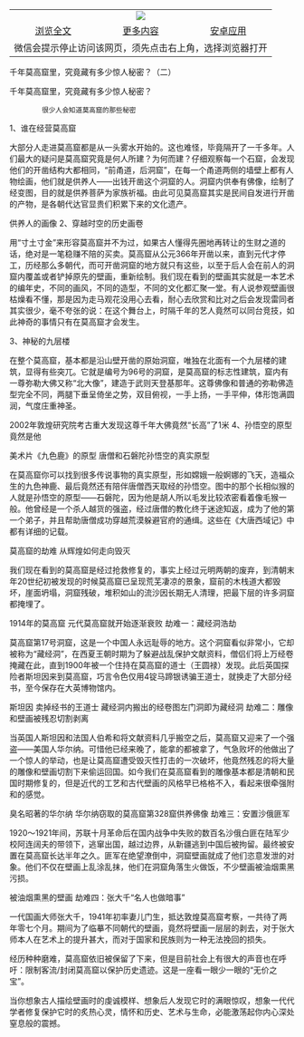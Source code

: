 

<table>
  <tr>
    <td align="center" colspan="3">
      <a href="https://github.com/ogate/ogate/blob/master/README.md"><img src="https://cloud.githubusercontent.com/assets/11880933/13434984/f430fae2-e012-11e5-814f-c2df1e82b247.jpg"/></a>
    </td>
  </tr>
  <tr>
    <td align="center">
      <a href="https://s3.ap-south-1.amazonaws.com/ogatem/oGate.htm?c816358&from=oNote">浏览全文</a>
    </td>
    <td align="center">
      <a href="https://s3.ap-south-1.amazonaws.com/ogatem/oGate.htm?from=oNote">更多内容</a>
    </td>
    <td align="center">
      <a href="https://raw.githubusercontent.com/ogate/up/master/ogate.apk">安卓应用</a>
    </td>
  </tr>
  <tr>
    <td align="center" colspan="3">
      微信会提示停止访问该网页，须先点击右上角，选择浏览器打开
    </td>
  </tr>
</table>    


千年莫高窟里，究竟藏有多少惊人秘密？（二）


千年莫高窟里，究竟藏有多少惊人秘密？
    
            
            很少人会知道莫高窟的那些秘密




            

            
1、谁在经营莫高窟


大部分人走进莫高窟都是从一头雾水开始的。这也难怪，毕竟隔开了一千多年。人们最大的疑问是莫高窟究竟是何人所建？为何而建？仔细观察每一个石窟，会发现他们的开凿结构大都相同，“前甬道，后洞窟”，在每一个甬道两侧的墙壁上都有人物绘画，他们就是供养人——出钱开凿这个洞窟的人。洞窟内供奉有佛像，绘制了经变图，目的就是供养菩萨为家族祈福。由此可见莫高窟其实是民间自发进行开凿的产物，是各朝代达官显贵们积累下来的文化遗产。


供养人的画像
2、穿越时空的历史画卷


用“寸土寸金”来形容莫高窟并不为过，如果古人懂得先圈地再转让的生财之道的话，绝对是一笔稳赚不陪的买卖。莫高窟从公元366年开凿以来，直到元代才停工，历经那么多朝代，而可开凿洞窟的地方就只有这些，以至于后人会在前人的洞窟内覆盖或者铲掉原先的壁画，重新绘制。我们现在看到的壁画其实就是一本艺术的编年史，不同的画风，不同的造型，不同的文化都汇聚一堂。有人说参观壁画很枯燥看不懂，那是因为走马观花没用心去看，耐心去欣赏和比对之后会发现雷同者其实很少，毫不夸张的说：在这个舞台上，时隔千年的艺人竟然可以同台竞技，如此神奇的事情只有在莫高窟才会发生。








3、神秘的九层楼


在整个莫高窟，基本都是沿山壁开凿的原始洞窟，唯独在北面有一个九层楼的建筑，显得有些突兀。它就是编号为96号的洞窟，是莫高窟的标志性建筑，窟内有一尊弥勒大佛又称“北大像”，建造于武则天登基那年。这尊佛像和普通的弥勒佛造型完全不同，两腿下垂呈倚坐之势，双目俯视，一手上扬，一手平伸，体形饱满圆润，气度庄重神圣。


2002年敦煌研究院考古重大发现这尊千年大佛竟然“长高”了1米
4、孙悟空的原型竟然是他


美术片《九色鹿》的原型
唐僧和石磐陀孙悟空的真实原型


            

            
在莫高窟你可以找到很多传说事物的真实原型，形如嫦娥一般婀娜的飞天，造福众生的九色神鹿、最后竟然还有陪伴唐僧西天取经的孙悟空。图中的那个长相似猴的人就是孙悟空的原型——石磐陀，因为他是胡人所以毛发比较浓密看着像毛猴一般。他曾经是一个杀人越货的强盗，经过唐僧的教化终于迷途知返，成为了他的第一个弟子，并且帮助唐僧成功穿越荒漠躲避官府的通缉。这些在《大唐西域记》中都有详细的记载。


莫高窟的劫难 从辉煌如何走向毁灭


我们现在看到的莫高窟是经过抢救修复的，事实上经过元明两朝的废弃，到清朝末年20世纪初被发现的时候莫高窟已呈现荒芜凄凉的景象，窟前的木栈道大都毁坏，崖面坍塌，洞窟残破，堆积如山的流沙因长期无人清理，把最下层的许多洞窟都掩埋了。


1914年的莫高窟
元代莫高窟就开始逐渐衰败
劫难一：藏经洞浩劫


莫高窟第17号洞窟，这是一个中国人永远耻辱的地方。这个洞窟看似非常小，它却被称为“藏经洞”，在西夏王朝时期为了躲避战乱保护文献资料，僧侣们将上万经卷掩藏在此，直到1900年被一个住持在莫高窟的道士（王圆禄）发现。此后英国探险者斯坦因来到莫高窟，巧言令色仅用4锭马蹄银诱骗王道士，就换走了大部分经书，至今保存在大英博物馆内。


斯坦因
卖掉经书的王道士
藏经洞内搬出的经卷图左门洞即为藏经洞
劫难二：雕像和壁画被残忍切割剥离


当英国人斯坦因和法国人伯希和将文献资料几乎搬空之后，莫高窟又迎来了一个强盗——美国人华尔纳。可惜他已经来晚了，能拿的都被拿了，气急败坏的他做出了一个惊人的举动，也是让莫高窟遭受毁灭性打击的一次破坏，他竟然残忍的将大量的雕像和壁画切割下来偷运回国。如今我们在莫高窟看到的雕像基本都是清朝和民国时期修复的，但是近代的工艺和古代壁画的风格早已格格不入，看起来很牵强附和的感觉。


臭名昭著的华尔纳
华尔纳窃取的莫高窟第328窟供养佛像
劫难三：安置沙俄匪军


1920～1921年间，苏联十月革命后在国内战争中失败的数百名沙俄白匪在陆军少校阿连阔夫的带领下，逃窜出国，越过边界，从新疆逃到中国后被拘留。最终被安置在莫高窟长达半年之久。匪军在绝望潦倒中，洞窟壁画就成了他们恣意发泄的对象。他们不仅在壁画上乱涂乱抹，他们在洞窟角落生火做饭，不少壁画被油烟熏黑污损。


被油烟熏黑的壁画
劫难四：张大千“名人也做暗事”


一代国画大师张大千，1941年初率妻儿门生，抵达敦煌莫高窟考察，一共待了两年零七个月。期间为了临摹不同朝代的壁画，竟然将壁画一层层的剥去，对于张大师本人在艺术上的提升甚大，而对于国家和民族则为一种无法挽回的损失。





经历种种磨难，莫高窟依旧被保留了下来，但是目前社会上有很大的声音也在呼吁：限制客流/封闭莫高窟以保护历史遗迹。这是一座看一眼少一眼的“无价之宝”。


当你想象古人描绘壁画时的虔诚模样、想象后人发现它时的满眼惊叹，想象一代代学者修复保护它时的炙热心灵，情怀和历史、艺术与生命，必能激荡起你内心深处窒息般的震撼。



